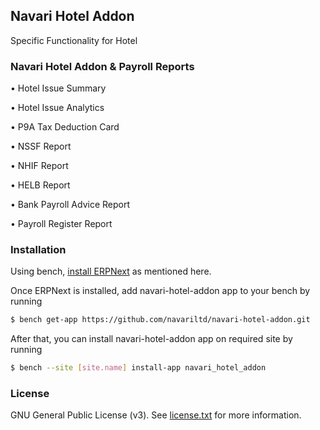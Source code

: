 ## Navari Hotel Addon

Specific Functionality for Hotel

### Navari Hotel Addon & Payroll Reports

• Hotel Issue Summary

• Hotel Issue Analytics

• P9A Tax Deduction Card

• NSSF Report

• NHIF Report

• HELB Report

• Bank Payroll Advice Report

• Payroll Register Report

### Installation

Using bench, [install ERPNext](https://github.com/frappe/bench#installation) as mentioned here.

Once ERPNext is installed, add navari-hotel-addon app to your bench by running

```sh
$ bench get-app https://github.com/navariltd/navari-hotel-addon.git
```

After that, you can install navari-hotel-addon app on required site by running

```sh
$ bench --site [site.name] install-app navari_hotel_addon
```

### License

GNU General Public License (v3). See [license.txt](https://github.com/navariltd/navari-hotel-addon/blob/master/license.txt) for more information.
